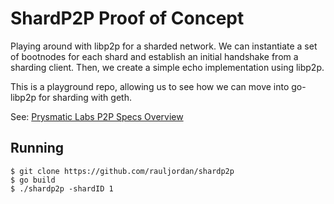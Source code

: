 # ShardP2P Proof of Concept

Playing around with libp2p for a sharded network. We can instantiate a set of bootnodes for each shard and establish an initial handshake from a sharding client. Then, we create a simple echo implementation using libp2p.

This is a playground repo, allowing us to see how we can move into go-libp2p for sharding with geth.

See: [Prysmatic Labs P2P Specs Overview](https://docs.google.com/document/d/1K9NVV2SBjxdgejWnip3l-ZYyknOdWu6i5Ot_X_y6t1k/edit#)

## Running

```
$ git clone https://github.com/rauljordan/shardp2p
$ go build
$ ./shardp2p -shardID 1
```
